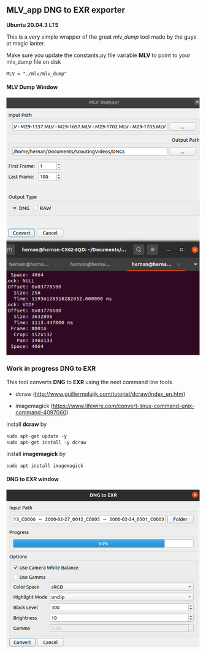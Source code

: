 ## MLV_app DNG to EXR exporter

**Ubuntu 20.04.3 LTS**

This is a very simple wrapper of the great *mlv_dump* tool made by the guys at magic lanter.


Make sure you update the constants.py file variable **MLV** to point to your mlv_dump file on disk

```
MLV = "./mlv/mlv_dump"
```

#### MLV Dump Window
![](images/MLV_DNG.png)



### Work in progress DNG to EXR

This tool converts **DNG** to **EXR** using the next command line tools

  * dcraw (http://www.guillermoluijk.com/tutorial/dcraw/index_en.htm)
 
  * imagemagick (https://www.lifewire.com/convert-linux-command-unix-command-4097060)


install **dcraw** by
```
sudo apt-get update -y
sudo apt-get install -y dcraw
```

 install **imagemagick** by
``` 
sudo apt install imagemagick
```

####  DNG to EXR window
![](images/DNG_EXR.png)
